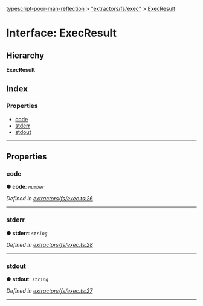 [typescript-poor-man-reflection](../README.md) > ["extractors/fs/exec"](../modules/_extractors_fs_exec_.md) > [ExecResult](../interfaces/_extractors_fs_exec_.execresult.md)

# Interface: ExecResult

## Hierarchy

**ExecResult**

## Index

### Properties

* [code](_extractors_fs_exec_.execresult.md#code)
* [stderr](_extractors_fs_exec_.execresult.md#stderr)
* [stdout](_extractors_fs_exec_.execresult.md#stdout)

---

## Properties

<a id="code"></a>

###  code

**● code**: *`number`*

*Defined in [extractors/fs/exec.ts:26](https://github.com/cancerberoSgx/typescript-poor-man-reflection/blob/b7b4f65/src/extractors/fs/exec.ts#L26)*

___
<a id="stderr"></a>

###  stderr

**● stderr**: *`string`*

*Defined in [extractors/fs/exec.ts:28](https://github.com/cancerberoSgx/typescript-poor-man-reflection/blob/b7b4f65/src/extractors/fs/exec.ts#L28)*

___
<a id="stdout"></a>

###  stdout

**● stdout**: *`string`*

*Defined in [extractors/fs/exec.ts:27](https://github.com/cancerberoSgx/typescript-poor-man-reflection/blob/b7b4f65/src/extractors/fs/exec.ts#L27)*

___

